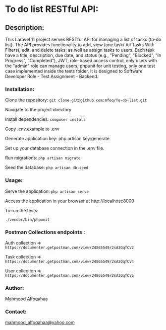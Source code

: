 # To do list RESTful API:

## Description:

This Laravel 11 project serves RESTful API for managing a list of tasks (to-do list). The API provides functionality to add, view (one task/ All Tasks With Filters), edit, and delete tasks, as well as assign tasks to users. Each task have a title, description, due date, and status (e.g.,
"Pending", "Blocked", "In Progress", "Completed"), JWT, role-based access control, only users with the "admin" role can manage users, phpunit for unit testing, only one test case implemented inside the tests folder. It is designed to Software Developer Role - Test Assignment -
Backend.

### Installation:

Clone the repository: `git clone git@github.com:mfoq/To-do-list.git`

Navigate to the project directory

Install dependencies: `composer install`

Copy .env.example to .env

Generate application key: php artisan key:generate

Set up your database connection in the .env file.

Run migrations: `php artisan migrate`

Seed the database: `php artisan db:seed`


### Usage:

Serve the application: `php artisan serve`

Access the application in your browser at http://localhost:8000

To run the tests:

`./vendor/bin/phpunit`

### Postman Collections endpoints :
Auth collection => `https://documenter.getpostman.com/view/24865549/2sA3QqfCV2` 

Task collection => `https://documenter.getpostman.com/view/24865549/2sA3QqfCV4` 

User collection => `https://documenter.getpostman.com/view/24865549/2sA3QqfCV5` 

### Author:

Mahmood Alfoqahaa

### Contact:

mahmood_alfoqahaa@yahoo.com
